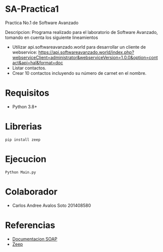 # SA-Practica1
Practica No.1 de Software Avanzado

Descripcion:
Programa realizado para el laboratorio de Software Avanzado, tomando en cuenta los siguiente lineamientos
* Utilizar api.softwareavanzado.world para desarrollar un cliente de webservice: https://api.softwareavanzado.world/index.php?webserviceClient=administrator&webserviceVersion=1.0.0&option=contact&api=hal&format=doc
* Listar contactos.
* Crear 10 contactos incluyendo su número de carnet en el nombre.

# Requisitos
* Python 3.8+

# Librerias
```
pip install zeep
```

# Ejecucion
```
Python Main.py
```

# Colaborador

* Carlos Andree Avalos Soto 201408580

# Referencias
* [Documentacion SOAP](https://api.softwareavanzado.world/index.php?webserviceClient=administrator&webserviceVersion=1.0.0&option=contact&api=hal&format=doc#delete)
* [Zeep](https://docs.python-zeep.org/en/master/)

